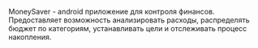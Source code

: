 MoneySaver - android приложение для контроля финансов. Предоставляет возможность анализировать расходы, распределять бюджет по категориям, устанавливать цели и отслеживать процесс накопления.
